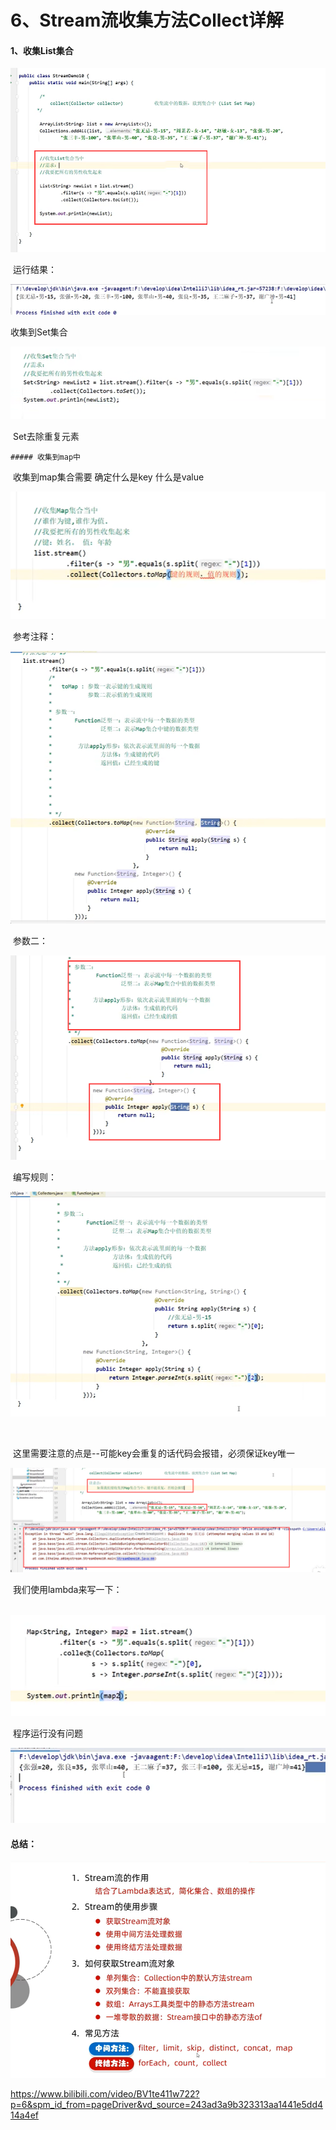 # 6、Stream流收集方法Collect详解



#### 1、收集List集合

![1673772636718](../../.vuepress/public/images/1673772636718.png)



​	运行结果：

![1673772655850](../../.vuepress/public/images/1673772655850.png)





收集到Set集合

![1673772840686](../../.vuepress/public/images/1673772840686.png)

​	Set去除重复元素



	##### 收集到map中

​	收集到map集合需要 确定什么是key 什么是value

![1673772978549](../../.vuepress/public/images/1673772978549.png)



​	参考注释：

![1673773337045](../../.vuepress/public/images/1673773337045.png)



​		参数二：

![1673773404739](../../.vuepress/public/images/1673773404739.png)



​	编写规则：

![1673773485678](../../.vuepress/public/images/1673773485678.png)

​	

​			这里需要注意的点是--可能key会重复的话代码会报错，必须保证key唯一

![1673773621354](../../.vuepress/public/images/1673773621354.png)





​	我们使用lambda来写一下：

​	![1673773833983](../../.vuepress/public/images/1673773833983.png)

​	程序运行没有问题

![1673773862058](../../.vuepress/public/images/1673773862058.png)







#### 总结：

![1673774032366](../../.vuepress/public/images/1673774032366.png)





https://www.bilibili.com/video/BV1te411w722?p=6&spm_id_from=pageDriver&vd_source=243ad3a9b323313aa1441e5dd414a4ef





































